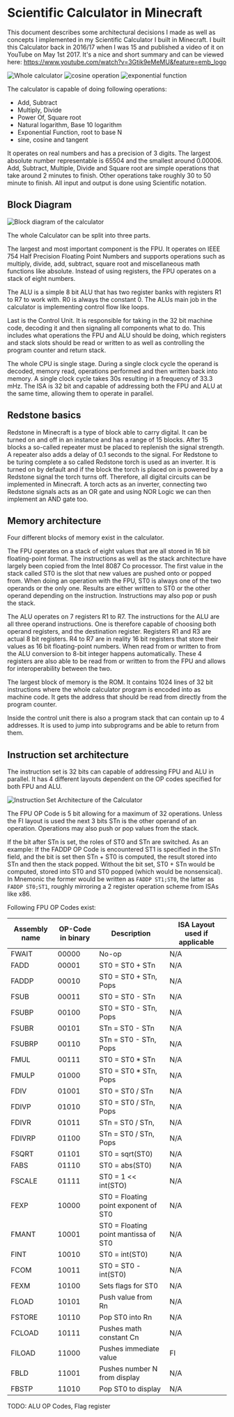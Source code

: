 # Scientific Calculator in Minecraft

This document describes some architectural decisions I made as well as concepts I implemented in my Scientific
Calculator I built in Minecraft. I built this Calculator back in 2016/17 when I was 15 and published a video of it on
YouTube on May 1st 2017. It's a nice and short summary and can be viewed
here: https://www.youtube.com/watch?v=3Gtik9eMeMU&feature=emb_logo

![Whole calculator](Calculator.png)
![cosine operation](Cosine.png)
![exponential function](Exponential.png)

The calculator is capable of doing following operations:

* Add, Subtract
* Multiply, Divide
* Power Of, Square root
* Natural logarithm, Base 10 logarithm
* Exponential Function, root to base N
* sine, cosine and tangent

It operates on real numbers and has a precision of 3 digits. The largest absolute number representable is 65504 and the
smallest around 0.00006. Add, Subtract, Multiple, Divide and Square root are simple operations that take around 2
minutes to finish. Other operations take roughly 30 to 50 minute to finish. All input and output is done using
Scientific notation.

## Block Diagram

![Block diagram of the calculator](./Blockdiagram.png)

The whole Calculator can be split into three parts.

The largest and most important component is the FPU. It operates on IEEE 754 Half Precision Floating Point Numbers and
supports operations such as multiply, divide, add, subtract, square root and miscellaneous math functions like absolute.
Instead of using registers, the FPU operates on a stack of eight numbers.

The ALU is a simple 8 bit ALU that has two register banks with registers R1 to R7 to work with. R0 is always the
constant 0. The ALUs main job in the calculator is implementing control flow like loops.

Last is the Control Unit. It is responsible for taking in the 32 bit machine code, decoding it and then signaling all
components what to do. This includes what operations the FPU and ALU should be doing, which registers and stack slots
should be read or written to as well as controlling the program counter and return stack.

The whole CPU is single stage. During a single clock cycle the operand is decoded, memory read, operations performed and
then written back into memory. A single clock cycle takes 30s resulting in a frequency of 33.3 mHz. The ISA is 32 bit
and capable of addressing both the FPU and ALU at the same time, allowing them to operate in parallel.

## Redstone basics

Redstone in Minecraft is a type of block able to carry digital. It can be turned on and off in an instance and has a
range of 15 blocks. After 15 blocks a so-called repeater must be placed to replenish the signal strength. A repeater
also adds a delay of 0.1 seconds to the signal. For Redstone to be turing complete a so called Redstone torch is used as
an inverter. It is turned on by default and if the block the torch is placed on is powered by a Redstone signal the
torch turns off. Therefore, all digital circuits can be implemented in Minecraft. A torch acts as an inverter,
connecting two Redstone signals acts as an OR gate and using NOR Logic we can then implement an AND gate too.

## Memory architecture

Four different blocks of memory exist in the calculator.

The FPU operates on a stack of eight values that are all stored in 16 bit floating-point format. The instructions as
well as the stack architecture have largely been copied from the Intel 8087 Co processor. The first value in the stack
called ST0 is the slot that new values are pushed onto or popped from. When doing an operation with the FPU, ST0 is
always one of the two operands or the only one. Results are either written to ST0 or the other operand depending on the
instruction. Instructions may also pop or push the stack.

The ALU operates on 7 registers R1 to R7. The instructions for the ALU are all three operand instructions. One is
therefore capable of choosing both operand registers, and the destination register. Registers R1 and R3 are actual 8 bit
registers. R4 to R7 are in reality 16 bit registers that store their values as 16 bit floating-point numbers. When read
from or written to from the ALU conversion to 8-bit integer happens automatically. These 4 registers are also able to be
read from or written to from the FPU and allows for interoperability between the two.

The largest block of memory is the ROM. It contains 1024 lines of 32 bit instructions where the whole calculator program
is encoded into as machine code. It gets the address that should be read from directly from the program counter.

Inside the control unit there is also a program stack that can contain up to 4 addresses. It is used to jump into
subprograms and be able to return from them.

## Instruction set architecture

The instruction set is 32 bits can capable of addressing FPU and ALU in parallel. It has 4 different layouts dependent
on the OP codes specified for both FPU and ALU.

![Instruction Set Architecture of the Calculator](./ISA.png)

The FPU OP Code is 5 bit allowing for a maximum of 32 operations. Unless the FI layout is used the next 3 bits STn is
the other operand of an operation. Operations may also push or pop values from the stack.

If the bit after STn is set, the roles of ST0 and STn are switched. As an example: If the FADDP OP Code is encountered
ST1 is specified in the STn field, and the bit is set then STn + ST0 is computed, the result stored into STn and then
the stack popped. Without the bit set, ST0 + STn would be computed, stored into ST0 and ST0 popped (which would be
nonsensical). In Mnemonic the former would be written as `FADDP ST1;ST0`, the latter as `FADDP ST0;ST1`, roughly
mirroring a 2 register operation scheme from ISAs like x86.

Following FPU OP Codes exist:

| Assembly name | OP-Code in binary | Description        | ISA Layout used if applicable |
| ------------- | ----------------- | ------------------ | ----------------------------- |
| FWAIT         | 00000             | No-op              | N/A                           |
| FADD          | 00001             | ST0 = ST0 + STn          | N/A                           |
| FADDP         | 00010             | ST0 = ST0 + STn, Pops    | N/A                           |
| FSUB          | 00011             | ST0 = ST0 - STn          | N/A                           |
| FSUBP         | 00100             | ST0 = ST0 - STn, Pops    | N/A                           |
| FSUBR         | 00101             | STn = ST0 - STn   | N/A                           |
| FSUBRP        | 00110             | STn = ST0 - STn, Pops   | N/A                           |
| FMUL          | 00111             | ST0 = ST0 * STn          | N/A                           |
| FMULP         | 01000             | ST0 = ST0 * STn, Pops    | N/A                           |
| FDIV          | 01001             | ST0 = ST0 / STn          | N/A                           |
| FDIVP         | 01010             | ST0 = ST0 / STn, Pops    | N/A                           |
| FDIVR         | 01011             | STn = ST0 / STn,    | N/A                   |
| FDIVRP        | 01100             | STn = ST0 / STn, Pops    | N/A                   |
| FSQRT         | 01101             | ST0 = sqrt(ST0) | N/A                           |
| FABS          | 01110             | ST0 = abs(ST0)    | N/A                           |
| FSCALE        | 01111             | ST0 = 1 << int(STO)  | N/A                           |
| FEXP          | 10000             | ST0 = Floating point exponent of ST0  | N/A                           |
| FMANT         | 10001             | ST0 = Floating point mantissa of ST0  | N/A                           |
| FINT          | 10010             | ST0 = int(ST0)  | N/A                           |
| FCOM          | 10011             | ST0 = ST0 - int(ST0)| N/A                           |
| FEXM          | 10100             | Sets flags for ST0 | N/A                           |
| FLOAD         | 10101             | Push value from Rn | N/A                           |
| FSTORE        | 10110             | Pop ST0 into Rn    | N/A                           |
| FCLOAD        | 10111             | Pushes math constant Cn | N/A                           |
| FILOAD        | 11000             | Pushes immediate value | FI                           |
| FBLD          | 11001             | Pushes number N from display | N/A                           |
| FBSTP         | 11010             | Pop ST0 to display | N/A                           |

TODO: ALU OP Codes, Flag register